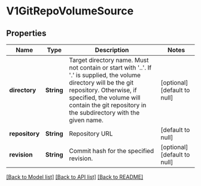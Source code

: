 # V1GitRepoVolumeSource

## Properties
Name | Type | Description | Notes
------------ | ------------- | ------------- | -------------
**directory** | **String** | Target directory name. Must not contain or start with &#39;..&#39;.  If &#39;.&#39; is supplied, the volume directory will be the git repository.  Otherwise, if specified, the volume will contain the git repository in the subdirectory with the given name. | [optional] [default to null]
**repository** | **String** | Repository URL | [default to null]
**revision** | **String** | Commit hash for the specified revision. | [optional] [default to null]

[[Back to Model list]](../README.md#documentation-for-models) [[Back to API list]](../README.md#documentation-for-api-endpoints) [[Back to README]](../README.md)



